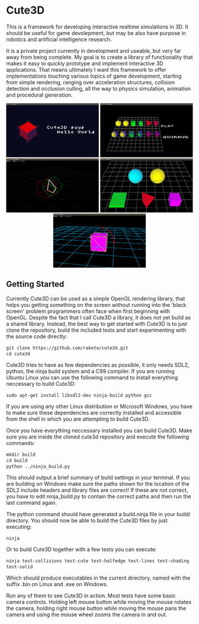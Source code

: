 # Cute3D

This is a framework for developing interactive realtime simulations in 3D. It should be useful for game devolepment, but may be also have purpose in robotics and artificial intelligence research.

It is a private project currently in development and useable, but very far away from being complete. My goal is to create a library of functionality that makes it easy to quickly prototype and implement interactive 3D applications. That means ultimately I want this framework to offer implementations touching various topics of game development, starting from simple rendering, ranging over acceleration structures, collision detection and occlusion culling, all the way to physics simulation, animation and procedural generation.

<p align="center">
<img src="screenshots/test-cute_2016-12-16.png" width="250"/> <img src="screenshots/test-shading_2016-12-16.png" width="250"/> <img src="screenshots/test-collisions_2016-12-16.png" width="250"/>
<img src="screenshots/test-solid_2016-12-16.png" width="250"/> <img src="screenshots/test-lines_2016-12-16.png" width="250"/>
</p>

## Getting Started

Currently Cute3D can be used as a simple OpenGL rendering library, that helps you getting something on the screen without running into the 'black screen' problem programmers often face when first beginning with OpenGL. Despite the fact that I call Cute3D a library, it does not yet build as a shared library. Instead, the best way to get started with Cute3D is to just clone the repository, build the included tests and start experimenting with the source code directly:

    git clone https://github.com/rakete/cute3d.git
    cd cute3d

Cute3D tries to have as few dependencies as possible, it only needs SDL2, python, the ninja build system and a C99 compiler. If you are running Ubuntu Linux you can use the following command to install everything neccessary to build Cute3D:

    sudo apt-get install libsdl2-dev ninja-build python gcc

If you are using any other Linux distribution or Microsoft Windows, you have to make sure these dependencies are correctly installed and accessible from the shell in which you are attempting to build Cute3D.

Once you have everything neccessary installed you can build Cute3D. Make sure you are inside the cloned cute3d repository and execute the following commands:

    mkdir build
    cd build
    python ../ninja_build.py

This should output a brief summary of build settings in your terminal. If you are building on Windows make sure the paths shown for the location of the SDL2 include headers and library files are correct! If these are not correct, you have to edit ninja_build.py to contain the correct paths and then run the last command again.

The python command should have generated a build.ninja file in your build/ directory. You should now be able to build the Cute3D files by just executing:

    ninja

Or to build Cute3D together with a few tests you can execute:

    ninja test-collisions test-cute test-halfedge test-lines test-shading test-solid

Which should produce executables in the current directory, named with the suffix .bin on Linux and .exe on Windows.

Run any of them to see Cute3D in action. Most tests have some basic camera controls. Holding left mouse button while moving the mouse rotates the camera, holding right mouse button while moving the mouse pans the camera and using the mouse wheel zooms the camera in and out.
